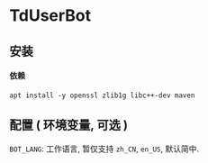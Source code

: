# TdUserBot

## 安装

#### 依赖

```shell script
apt install -y openssl zlib1g libc++-dev maven
```

## 配置 ( 环境变量, 可选 )

`BOT_LANG`: 工作语言, 暂仅支持 `zh_CN`, `en_US`, 默认简中.   